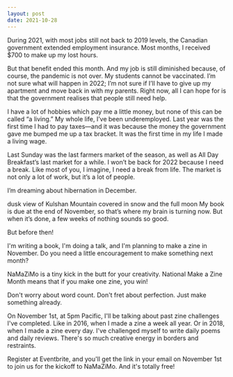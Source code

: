 ```yaml
---
layout: post
date: 2021-10-28
---
```


During 2021, with most jobs still not back to 2019 levels, the Canadian government extended employment insurance. Most months, I received $700 to make up my lost hours.

But that benefit ended this month. And my job is still diminished because, of course, the pandemic is not over. My students cannot be vaccinated. I’m not sure what will happen in 2022; I’m not sure if I’ll have to give up my apartment and move back in with my parents. Right now, all I can hope for is that the government realises that people still need help.

I have a lot of hobbies which pay me a little money, but none of this can be called “a living.” My whole life, I’ve been underemployed. Last year was the first time I had to pay taxes—and it was because the money the government gave me bumped me up a tax bracket. It was the first time in my life I made a living wage.

Last Sunday was the last farmers market of the season, as well as All Day Breakfast’s last market for a while. I won’t be back for 2022 because I need a break. Like most of you, I imagine, I need a break from life. The market is not only a lot of work, but it’s a lot of people.

I’m dreaming about hibernation in December.

dusk view of Kulshan Mountain covered in snow and the full moon
My book is due at the end of November, so that’s where my brain is turning now. But when it’s done, a few weeks of nothing sounds so good.

But before then!

I'm writing a book, I'm doing a talk, and I'm planning to make a zine in November. Do you need a little encouragement to make something next month?

​NaMaZiMo is a tiny kick in the butt for your creativity. National Make a Zine Month means that if you make one zine, you win!

Don't worry about word count. Don't fret about perfection. Just make something already.

​On November 1st, at 5pm Pacific, I'll be talking about past zine challenges I've completed. Like in 2016, when I made a zine a week all year. Or in 2018, when I made a zine every day. I've challenged myself to write daily poems and daily reviews. There's so much creative energy in borders and restraints.

​Register at Eventbrite, and you'll get the link in your email on November 1st to join us for the kickoff to NaMaZiMo. And it's totally free!